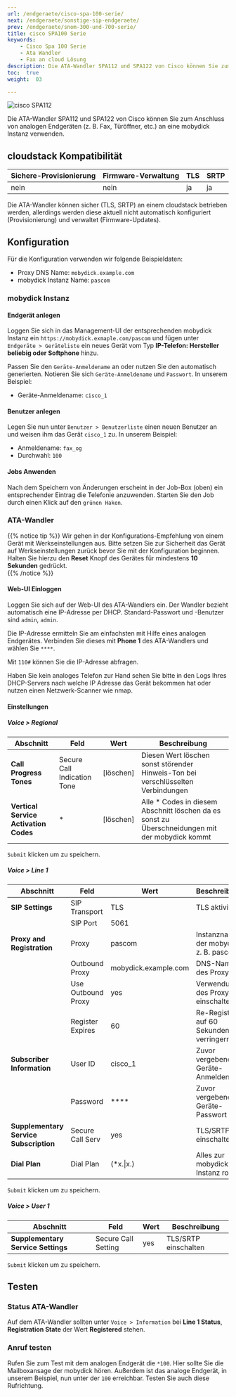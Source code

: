 ```yaml
---
url: /endgeraete/cisco-spa-100-serie/
next: /endgeraete/sonstige-sip-endgeraete/
prev: /endgeraete/snom-300-und-700-serie/
title: cisco SPA100 Serie
keywords:
    - Cisco Spa 100 Serie
    - Ata Wandler 
    - Fax an cloud Lösung
description: Die ATA-Wandler SPA112 und SPA122 von Cisco können Sie zum Anschluss von analogen Endgeräten (z. B. Fax, Türöffner, etc.) an eine mobydick Instanz verwenden.
toc:  true
weight:  03

---
```


![cisco SPA112](/cisco_spa112.jpg?width=300px)

Die ATA-Wandler SPA112 und SPA122 von Cisco können Sie zum Anschluss von
analogen Endgeräten (z. B. Fax, Türöffner, etc.) an eine mobydick Instanz
verwenden.

## cloudstack Kompatibilität

|Sichere-Provisionierung|Firmware-Verwaltung|TLS|SRTP|
|---|---|---|---|
|nein|nein|ja|ja|

Die ATA-Wandler können sicher (TLS, SRTP) an einem cloudstack betrieben werden,
allerdings werden diese aktuell nicht automatisch konfiguriert (Provisionierung)
und verwaltet (Firmware-Updates).

## Konfiguration

Für die Konfiguration verwenden wir folgende Beispieldaten:

* Proxy DNS Name: `mobydick.example.com`
* mobydick Instanz Name: `pascom`

### mobydick Instanz

#### Endgerät anlegen

Loggen Sie sich in das Management-UI der entsprechenden mobydick Instanz ein
`https://mobydick.exmaple.com/pascom` und fügen unter `Endgeräte > Geräteliste` ein
neues Gerät vom Typ **IP-Telefon: Hersteller beliebig oder Softphone** hinzu.

Passen Sie den `Geräte-Anmeldename` an oder nutzen Sie den automatisch generierten.
Notieren Sie sich `Geräte-Anmeldename` und `Passwort`. In unserem Beispiel:

* Geräte-Anmeldename: `cisco_1`

#### Benutzer anlegen

Legen Sie nun unter `Benutzer > Benutzerliste` einen neuen Benutzer an und weisen
ihm das Gerät `cisco_1` zu. In unserem Beispiel:

* Anmeldename: `fax_og`
* Durchwahl: `100`

#### Jobs Anwenden

Nach dem Speichern von Änderungen erscheint in der Job-Box (oben) ein
entsprechender Eintrag die Telefonie anzuwenden. Starten Sie den Job durch
einen Klick auf den `grünen Haken`.

### ATA-Wandler
{{% notice tip %}}
Wir gehen in der Konfigurations-Empfehlung von einem Gerät mit Werkseinstellungen
aus. Bitte setzen Sie zur Sicherheit das Gerät auf Werkseinstellungen zurück bevor
Sie mit der Konfiguration beginnen. Halten Sie hierzu den **Reset** Knopf des Gerätes
für mindestens **10 Sekunden** gedrückt.  
{{% /notice %}}

#### Web-UI Einloggen

Loggen Sie sich auf der Web-UI des ATA-Wandlers ein. Der Wandler bezieht automatisch
eine IP-Adresse per DHCP. Standard-Passwort und -Benutzer sind `admin`, `admin`.

Die IP-Adresse ermitteln Sie am einfachsten mit Hilfe eines analogen Endgerätes.
Verbinden Sie dieses mit **Phone 1** des ATA-Wandlers und wählen Sie `****`.

Mit `110#` können Sie die IP-Adresse abfragen.

Haben Sie kein analoges Telefon zur Hand sehen Sie bitte in den Logs Ihres DHCP-Servers nach welche IP Adresse das Gerät bekommen hat oder nutzen einen Netzwerk-Scanner
wie nmap.

#### Einstellungen

##### Voice > Regional

|Abschnitt|Feld|Wert|Beschreibung|
|---|---|---|---|
|**Call Progress Tones**|Secure Call Indication Tone|[löschen]| Diesen Wert löschen sonst störender Hinweis-Ton bei verschlüsselten Verbindungen|
|**Vertical Service Activation Codes**| * | [löschen] | Alle * Codes in diesem Abschnitt löschen da es sonst zu Überschneidungen mit der mobydick kommt|

`Submit` klicken um zu speichern.

##### Voice > Line 1

|Abschnitt|Feld|Wert|Beschreibung|
|---|---|---|---|
|**SIP Settings**| SIP Transport | TLS | TLS aktivieren |
||SIP Port| 5061 | |
|**Proxy and Registration**|Proxy|pascom| Instanzname der mobydick z. B. pascom|
||Outbound Proxy|mobydick.example.com | DNS-Name des Proxy |
||Use Outbound Proxy|yes| Verwendung des Proxy einschalten|
||Register Expires|60| Re-Register auf 60 Sekunden verringern |
|**Subscriber Information**|User ID|cisco_1| Zuvor vergebener Geräte-Anmeldename |
||Password|****| Zuvor vergebenes Geräte-Passwort |
|**Supplementary Service Subscription**|Secure Call Serv| yes | TLS/SRTP einschalten |
|**Dial Plan**| Dial Plan | (*x.\|x.) | Alles zur mobydick Instanz routen |

`Submit` klicken um zu speichern.

##### Voice > User 1

Abschnitt|Feld|Wert|Beschreibung|
|---|---|---|---|
|**Supplementary Service Settings**|Secure Call Setting|yes|TLS/SRTP einschalten |

`Submit` klicken um zu speichern.

## Testen

### Status ATA-Wandler

Auf dem ATA-Wandler sollten unter `Voice > Information` bei **Line 1 Status**,
**Registration State** der Wert **Registered** stehen.

### Anruf testen

Rufen Sie zum Test mit dem analogen Endgerät die `*100`. Hier sollte Sie die
Mailboxansage der mobydick hören. Außerdem ist das analoge Endgerät, in unserem
Beispiel, nun unter der `100` erreichbar. Testen Sie auch diese Rufrichtung.
